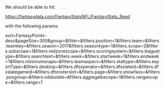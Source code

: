 We should be able to hit:

https://fantasydata.com/FantasyStatsNFL/FantasyStats_Read

with the following params:

sort=FantasyPoints-desc&pageSize=300&group=&filter=&filters.position=1&filters.team=&filters.teamkey=&filters.season=2017&filters.seasontype=1&filters.scope=2&filters.subscope=1&filters.redzonescope=&filters.scoringsystem=&filters.leaguetype=&filters.searchtext=&filters.week=&filters.startweek=1&filters.endweek=1&filters.minimumsnaps=&filters.teamaspect=&filters.stattype=&filters.exportType=&filters.desktop=&filters.dfsoperator=&filters.dfsslateid=&filters.dfsslategameid=&filters.dfsrosterslot=&filters.page=&filters.showfavs=&filters.posgroup=&filters.oddsstate=&filters.aggregatescope=1&filters.rangescope=&filters.range=1